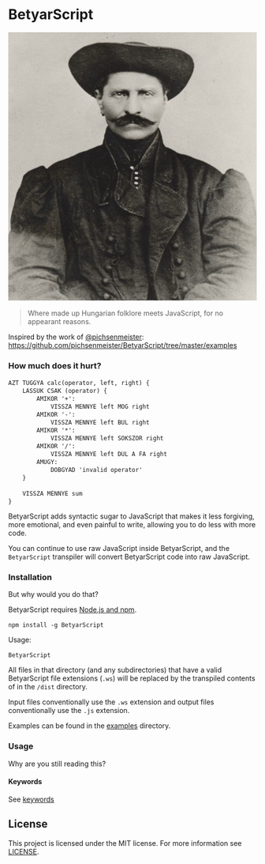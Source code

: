 # BetyarScript
![](sandor.jpg)
> Where made up Hungarian folklore meets JavaScript, for no appearant reasons.

Inspired by the work of [@pichsenmeister](https://twitter.com/pichsenmeister): https://github.com/pichsenmeister/BetyarScript/tree/master/examples

### How much does it hurt?
```
AZT TUGGYA calc(operator, left, right) {
    LASSUK CSAK (operator) {
        AMIKOR '+':
            VISSZA MENNYE left MOG right
        AMIKOR '-':
            VISSZA MENNYE left BUL right   
        AMIKOR '*':
            VISSZA MENNYE left SOKSZOR right   
        AMIKOR '/':
            VISSZA MENNYE left DUL A FA right
        AMUGY:
            DOBGYAD 'invalid operator'        
    }

    VISSZA MENNYE sum
}
```

BetyarScript adds syntactic sugar to JavaScript that makes it less forgiving, more emotional, and even painful to write, allowing you to do less with more code.

You can continue to use raw JavaScript inside BetyarScript, and the `BetyarScript` transpiler will convert BetyarScript code into raw JavaScript.

### Installation
But why would you do that?

BetyarScript requires [Node.js and npm](https://nodejs.org/en/).

```
npm install -g BetyarScript
```

Usage:

```
BetyarScript
```    

All files in that directory (and any subdirectories) that have a valid BetyarScript file extensions (`.ws`) will be replaced by the transpiled contents of in the `/dist` directory.

Input files conventionally use the `.ws` extension and output files conventionally use the `.js` extension.

Examples can be found in the [examples](examples) directory.

### Usage
Why are you still reading this?

#### Keywords 
See [keywords](keywords.json)

## License
This project is licensed under the MIT license. 
For more information see [LICENSE](LICENSE).
